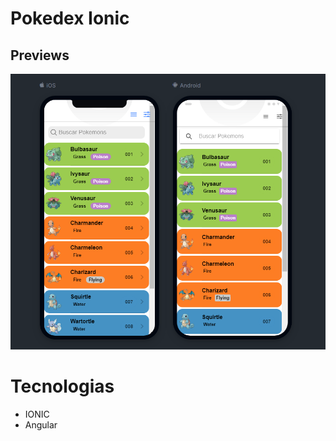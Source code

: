 # Pokedex Ionic

## Previews


![preview 01](./src/assets/preview1.png)



# Tecnologias

- IONIC
- Angular



